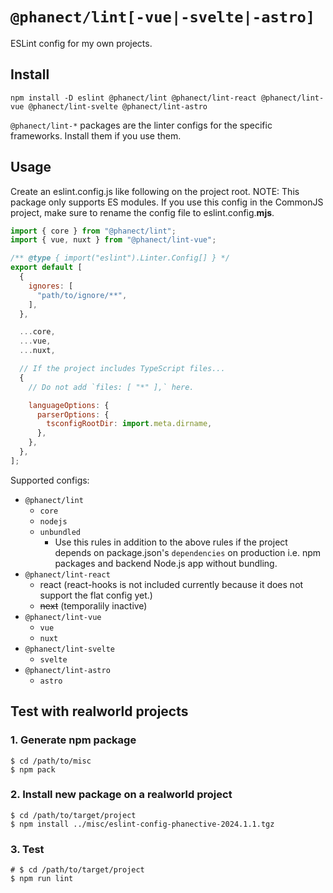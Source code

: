 # `@phanect/lint[-vue|-svelte|-astro]`

ESLint config for my own projects.

## Install

```shell
npm install -D eslint @phanect/lint @phanect/lint-react @phanect/lint-vue @phanect/lint-svelte @phanect/lint-astro
```

`@phanect/lint-*` packages are the linter configs for the specific frameworks. Install them if you use them.

## Usage

Create an eslint.config.js like following on the project root.
NOTE: This package only supports ES modules. If you use this config in the CommonJS project, make sure to rename the config file to eslint.config.**mjs**.

```javascript
import { core } from "@phanect/lint";
import { vue, nuxt } from "@phanect/lint-vue";

/** @type { import("eslint").Linter.Config[] } */
export default [
  {
    ignores: [
      "path/to/ignore/**",
    ],
  },

  ...core,
  ...vue,
  ...nuxt,

  // If the project includes TypeScript files...
  {
    // Do not add `files: [ "*" ],` here.

    languageOptions: {
      parserOptions: {
        tsconfigRootDir: import.meta.dirname,
      },
    },
  },
];
```

Supported configs:

- `@phanect/lint`
  - `core`
  - `nodejs`
  - `unbundled`
    - Use this rules in addition to the above rules if the project depends on package.json's `dependencies` on production i.e. npm packages and backend Node.js app without bundling.
- `@phanect/lint-react`
  - react (react-hooks is not included currently because it does not support the flat config yet.)
  - ~~next~~ (temporalily inactive)
- `@phanect/lint-vue`
  - `vue`
  - `nuxt`
- `@phanect/lint-svelte`
  - `svelte`
- `@phanect/lint-astro`
  - `astro`

## Test with realworld projects

### 1. Generate npm package

```shell
$ cd /path/to/misc
$ npm pack
```

### 2. Install new package on a realworld project

```shell
$ cd /path/to/target/project
$ npm install ../misc/eslint-config-phanective-2024.1.1.tgz
```

### 3. Test

```shell
# $ cd /path/to/target/project
$ npm run lint
```
